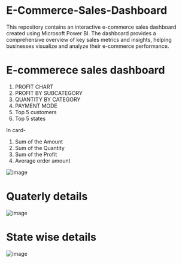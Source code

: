 # E-Commerce-Sales-Dashboard
This repository contains an interactive e-commerce sales dashboard created using Microsoft Power BI. The dashboard provides a comprehensive overview of key sales metrics and insights, helping businesses visualize and analyze their e-commerce performance.

# E-commerece sales dashboard
1.  PROFIT CHART
2.	PROFIT BY SUBCATEGORY
3.	QUANTITY BY CATEGORY
4.	PAYMENT MODE 
5.	Top 5 customers
6.	Top 5 states

In card- 
1.	Sum of the Amount
2.	Sum of the Quantity
3.	Sum of the Profit
4.	Average order amount

![image](https://github.com/MridulaMB/E-Commerce-Sales-Dashboard/assets/148301376/f9ad44b4-c49a-48f1-ba4d-4fb93122b16b)


# Quaterly details
![image](https://github.com/MridulaMB/E-Commerce-Sales-Dashboard/assets/148301376/7bd49e00-320e-450e-aade-55d2baa1101e)

# State wise details 
![image](https://github.com/MridulaMB/E-Commerce-Sales-Dashboard/assets/148301376/c63e4681-89e2-4fd3-addf-07486f71a5fa)
